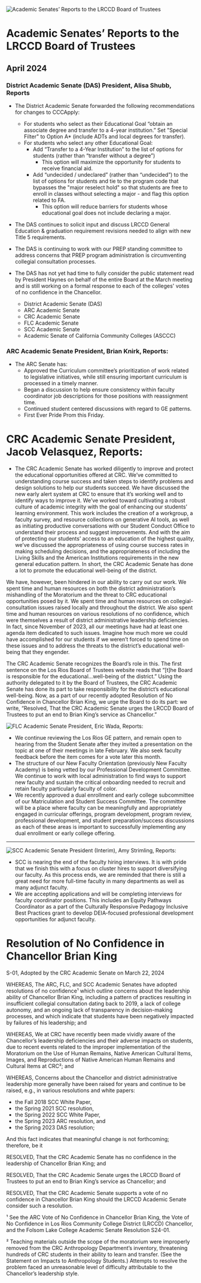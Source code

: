 <!-- Page 1 -->
![Academic Senates’ Reports to the LRCCD Board of Trustees](https://via.placeholder.com/993x768.png?text=Academic+Senates%E2%80%99+Reports+to+the+LRCCD+Board+of+Trustees)

# Academic Senates’ Reports to the LRCCD Board of Trustees
## April 2024

### District Academic Senate (DAS) President, Alisa Shubb, Reports

- The District Academic Senate forwarded the following recommendations for changes to CCCApply:
  - For students who select as their Educational Goal “obtain an associate degree and transfer to a 4-year institution.” Set "Special Filter" to Option A* (include ADTs and local degrees for transfer).
  - For students who select any other Educational Goal:
    - Add “Transfer to a 4-Year Institution” to the list of options for students (rather than “transfer without a degree”)
      - This option will maximize the opportunity for students to receive financial aid.
    - Add “undecided / undeclared” (rather than “undecided”) to the list of options for students and tie to the program code that bypasses the "major reselect hold" so that students are free to enroll in classes without selecting a major - and flag this option related to FA.
      - This option will reduce barriers for students whose educational goal does not include declaring a major.
- The DAS continues to solicit input and discuss LRCCD General Education & graduation requirement revisions needed to align with new Title 5 requirements.
- The DAS is continuing to work with our PREP standing committee to address concerns that PREP program administration is circumventing collegial consultation processes.
- The DAS has not yet had time to fully consider the public statement read by President Haynes on behalf of the entire Board at the March meeting and is still working on a formal response to each of the colleges' votes of no confidence in the Chancellor.

  - District Academic Senate (DAS)
  - ARC Academic Senate
  - CRC Academic Senate
  - FLC Academic Senate
  - SCC Academic Senate
  - Academic Senate of California Community Colleges (ASCCC)

### ARC Academic Senate President, Brian Knirk, Reports:

- The ARC Senate has:
  - Approved the Curriculum committee’s prioritization of work related to legislative initiatives, while still ensuring important curriculum is processed in a timely manner.
  - Began a discussion to help ensure consistency within faculty coordinator job descriptions for those positions with reassignment time.
  - Continued student centered discussions with regard to GE patterns.
  - First Ever Pride Prom this Friday.
<!-- Page 2 -->
# CRC Academic Senate President, Jacob Velasquez, Reports:

- The CRC Academic Senate has worked diligently to improve and protect the educational opportunities offered at CRC. We’ve committed to understanding course success and taken steps to identify problems and design solutions to help our students succeed. We have discussed the new early alert system at CRC to ensure that it’s working well and to identify ways to improve it. We’ve worked toward cultivating a robust culture of academic integrity with the goal of enhancing our students’ learning environment. This work includes the creation of a workgroup, a faculty survey, and resource collections on generative AI tools, as well as initiating productive conversations with our Student Conduct Office to understand their process and suggest improvements. And with the aim of protecting our students’ access to an education of the highest quality, we’ve discussed the appropriateness of using course success rates in making scheduling decisions, and the appropriateness of including the Living Skills and the American Institutions requirements in the new general education pattern. In short, the CRC Academic Senate has done a lot to promote the educational well-being of the district.

We have, however, been hindered in our ability to carry out our work. We spent time and human resources on both the district administration’s mishandling of the Moratorium and the threat to CRC educational opportunities posed by it. We spent time and human resources on collegial-consultation issues raised locally and throughout the district. We also spent time and human resources on various resolutions of no confidence, which were themselves a result of district administrative leadership deficiencies. In fact, since November of 2023, all our meetings have had at least one agenda item dedicated to such issues. Imagine how much more we could have accomplished for our students if we weren’t forced to spend time on these issues and to address the threats to the district’s educational well-being that they engender.

The CRC Academic Senate recognizes the Board’s role in this. The first sentence on the Los Rios Board of Trustees website reads that “[t]he Board is responsible for the educational…well-being of the district.” Using the authority delegated to it by the Board of Trustees, the CRC Academic Senate has done its part to take responsibility for the district’s educational well-being. Now, as a part of our recently adopted Resolution of No Confidence in Chancellor Brian King, we urge the Board to do its part: we write, “Resolved, That the CRC Academic Senate urges the LRCCD Board of Trustees to put an end to Brian King’s service as Chancellor.”
<!-- Page 3 -->
![FLC Academic Senate President, Eric Wada, Reports:](https://via.placeholder.com/768x993.png?text=FLC+Academic+Senate+President,+Eric+Wada,+Reports:)

- We continue reviewing the Los Rios GE pattern, and remain open to hearing from the Student Senate after they invited a presentation on the topic at one of their meetings in late February. We also seek faculty feedback before the item comes for a vote later this month.
- The structure of our New Faculty Orientation (previously New Faculty Academy) is being vetted by our Professional Development Committee. We continue to work with local administration to find ways to support new faculty and sustain the critical onboarding needed to recruit and retain faculty particularly faculty of color.
- We recently approved a dual enrollment and early college subcommittee of our Matriculation and Student Success Committee. The committee will be a place where faculty can be meaningfully and appropriately engaged in curricular offerings, program development, program review, professional development, and student preparation/success discussions as each of these areas is important to successfully implementing any dual enrollment or early college offering.

---

![SCC Academic Senate President (Interim), Amy Strimling, Reports:](https://via.placeholder.com/768x993.png?text=SCC+Academic+Senate+President+(Interim),+Amy+Strimling,+Reports:)

- SCC is nearing the end of the faculty hiring interviews. It is with pride that we finish this with a focus on cluster hires to support diversifying our faculty. As this process ends, we are reminded that there is still a great need for more full-time faculty in many departments as well as many adjunct faculty.
- We are accepting applications and will be completing interviews for faculty coordinator positions. This includes an Equity Pathways Coordinator as a part of the Culturally Responsive Pedagogy Inclusive Best Practices grant to develop DEIA-focused professional development opportunities for adjunct faculty.
<!-- Page 4 -->
# Resolution of No Confidence in Chancellor Brian King
S-01, Adopted by the CRC Academic Senate on March 22, 2024

WHEREAS, The ARC, FLC, and SCC Academic Senates have adopted resolutions of no confidence¹ which outline concerns about the leadership ability of Chancellor Brian King, including a pattern of practices resulting in insufficient collegial consultation dating back to 2019, a lack of college autonomy, and an ongoing lack of transparency in decision-making processes, and which indicate that students have been negatively impacted by failures of his leadership; and

WHEREAS, We at CRC have recently been made vividly aware of the Chancellor’s leadership deficiencies and their adverse impacts on students, due to recent events related to the improper implementation of the Moratorium on the Use of Human Remains, Native American Cultural Items, Images, and Reproductions of Native American Human Remains and Cultural Items at CRC²; and

WHEREAS, Concerns about the Chancellor and district administrative leadership more generally have been raised for years and continue to be raised, e.g., in various resolutions and white papers:
- the Fall 2018 SCC White Paper,
- the Spring 2021 SCC resolution,
- the Spring 2022 SCC White Paper,
- the Spring 2023 ARC resolution, and
- the Spring 2023 DAS resolution;

And this fact indicates that meaningful change is not forthcoming; therefore, be it

RESOLVED, That the CRC Academic Senate has no confidence in the leadership of Chancellor Brian King; and

RESOLVED, That the CRC Academic Senate urges the LRCCD Board of Trustees to put an end to Brian King’s service as Chancellor; and

RESOLVED, That the CRC Academic Senate supports a vote of no confidence in Chancellor Brian King should the LRCCD Academic Senate consider such a resolution.

¹ See the ARC Vote of No Confidence in Chancellor Brian King, the Vote of No Confidence in Los Rios Community College District (LRCCD) Chancellor, and the Folsom Lake College Academic Senate Resolution S24-01.

² Teaching materials outside the scope of the moratorium were improperly removed from the CRC Anthropology Department’s inventory, threatening hundreds of CRC students in their ability to learn and transfer. (See the Statement on Impacts to Anthropology Students.) Attempts to resolve the problem faced an unreasonable level of difficulty attributable to the Chancellor’s leadership style.

